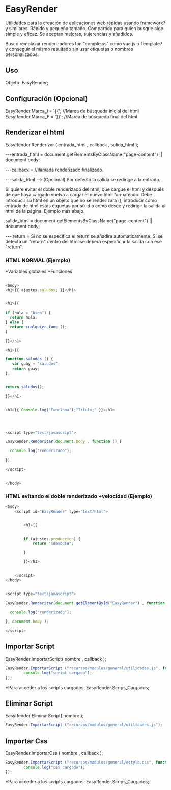 # EasyRender
Utilidades para la creación de aplicaciones web rápidas usando framework7 y similares. Rápido y pequeño tamaño.
Compartido para quien busque algo simple y eficaz. Se aceptan mejoras, sujerencias y añadidos.

Busco remplazar renderizadores tan "complejos" como vue.js o Template7 y conseguir el mismo resultado sin usar etiquetas o nombres personalizados.

## Uso
<script type="text/javascript" src="EasyRender.js"></script>

Objeto: EasyRender;


## Configuración (Opcional)

EasyRender.Marca_I = '{{'; //Marca de búsqueda inicial del html
EasyRender.Marca_F = '}}'; //Marca de búsqueda final del html



## Renderizar el html
                                               
EasyRender.Renderizar ( entrada_html , callback , salida_html<Opcional> );

---entrada_html = document.getElementsByClassName("page-content") || document.body;

---callback = //llamada renderizado finalizado.

---salida_html --> (Opcional) Por defecto la salida se redirige a la entrada. 

Sí quiere evitar el doble renderizado del html, que cargue el html y después de que haya cargado vuelva a cargar el nuevo html formateado. Debe introducir sú html en un objeto que no se renderizará (<script> </script>), introducir como entrada de html estás etquetas por sú id o como desee y redirigir la salida al html de la página. Ejemplo más abajo.


salida_html = document.getElementsByClassName("page-content") || document.body;


--- return = Sí no se especifica el return se añadirá automáticamente. Sí se detecta un "return" dentro del html se deberá especificar la salida con ese "return".




### HTML NORMAL (Ejemplo)

*Variables globales
*Funciones

```javascript

<body>
<h1>{{ ajustes.saludos; }}</h1>	 


<h1>{{ 

if (hola = "bien") {
  return hola;
} else {
  return cualquier_func ();
}

}}</h1>	

<h1>{{ 

function saludos () {
   var guay = "saludos";
   return guay;
};


return saludos();

}}</h1>	


<h1>{{ Console.log("Funciona");"Titulo;" }}</h1>	




<script type="text/javascript">

EasyRender.Renderizar(document.body , function () {

  console.log("renderizado");
        
});

</script>


</body>

```




### HTML evitando el doble renderizado +velocidad (Ejemplo)


```javascript
<body>
	<script id="EasyRender" type="text/html">


        <h1>{{


        if (ajustes.produccion) {
            return "sdasddsa";

        }

        }}</h1>	 


	</script>
</body>


<script type="text/javascript">

EasyRender.Renderizar(document.getElementById("EasyRender") , function () {

  console.log("renderizado");
        
}, document.body );

</script>

```







## Importar Script

EasyRender.ImportarScript( nombre , callback );
```javascript
EasyRender.ImportarScript ("recursos/modulos/general/utilidades.js", function() {
        console.log("script cargado");
});
```
*Para acceder a los scripts cargados: EasyRender.Scrips_Cargados;


## Eliminar Script

EasyRender.EliminarScript( nombre );
```javascript
EasyRender.ImportarScript ("recursos/modulos/general/utilidades.js");
```


## Importar Css

EasyRender.ImportarCss ( nombre , callback );
```javascript
EasyRender.ImportarScript ("recursos/modulos/general/estylo.css", function() {
        console.log("css cargado");
});
```
*Para acceder a los scripts cargados: EasyRender.Scrips_Cargados;










